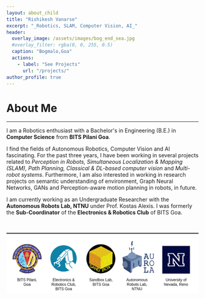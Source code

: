 ```yaml
---
layout: about_child
title: "Rishikesh Vanarse"
excerpt: "_Robotics, SLAM, Computer Vision, AI_"
header:
  overlay_image: /assets/images/bog_end_sea.jpg
  #overlay_filter: rgba(0, 0, 255, 0.5)
  caption: "Bogmalo,Goa"
  actions:
    - label: "See Projects"
      url: "/projects/"
author_profile: true
---
```

# About Me
---
I am a Robotics enthusiast with a Bachelor's in Engineering (B.E.) in **Computer Science** from **BITS Pilani Goa**.

I find the fields of Autonomous Robotics, Computer Vision and AI fascinating. For the past three years, I have been working in several projects related to _Perception in Robots, Simultaneous Localization & Mapping (SLAM), Path Planning, Classical & DL-based computer vision_ and _Multi-robot systems_. Furthermore, I am also interested in working in research projects on semantic understanding of environment, Graph Neural Networks, GANs and Perception-aware motion planning in robots, in future.

I am currently working as an Undergraduate Researcher with the **Autonomous Robots Lab, NTNU** under Prof. Kostas Alexis. I was formerly the **Sub-Coordinator** of the **Electronics & Robotics Club** of BITS Goa.

<br/>
<hr style="border:1px solid gray"/>

![ERC](assets/images/logos/all_logos.png)
